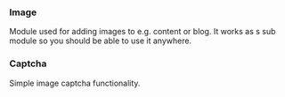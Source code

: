 ### Image

Module used for adding images to e.g. content or blog. 
It works as s sub module so you should be able 
to use it anywhere. 

### Captcha

Simple image captcha functionality.


